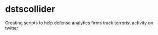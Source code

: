 # dstscollider
Creating scripts to help defense analytics firms track terrorist activity on twitter
